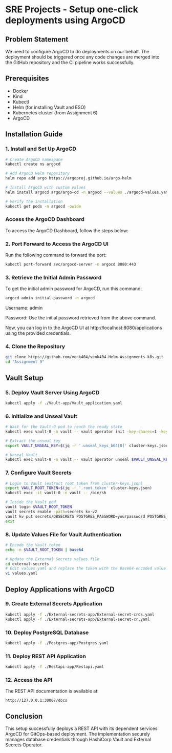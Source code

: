 # SRE Projects - Setup one-click deployments using ArgoCD

## Problem Statement
We need to configure ArgoCD to do deployments on our behalf. The deployment should be triggered once any code changes are merged into the GitHub repository and the CI pipeline works successfully.

## Prerequisites
- Docker
- Kind
- Kubectl
- Helm (for installing Vault and ESO)
- Kubernetes cluster (from Assignment 6)
- ArgoCD

## Installation Guide

### 1. Install and Set Up ArgoCD
```bash
# Create ArgoCD namespace
kubectl create ns argocd

# Add ArgoCD Helm repository
helm repo add argo https://argoproj.github.io/argo-helm

# Install ArgoCD with custom values
helm install argocd argo/argo-cd -n argocd --values ./argocd-values.yaml

# Verify the installation
kubectl get pods -n argocd -owide
```
### Access the ArgoCD Dashboard

To access the ArgoCD Dashboard, follow the steps below:

### 2. Port Forward to Access the ArgoCD UI
Run the following command to forward the port:

```bash
kubectl port-forward svc/argocd-server -n argocd 8080:443
```
### 3. Retrieve the Initial Admin Password
To get the initial admin password for ArgoCD, run this command:

```bash
argocd admin initial-password -n argocd
```
Username: admin

Password: Use the initial password retrieved from the above command.

Now, you can log in to the ArgoCD UI at http://localhost:8080/applications using the provided credentials.


### 4. Clone the Repository
```bash
git clone https://github.com/venk404/venk404-Helm-Assignments-k8s.git
cd "Assignment 9"
```

## Vault Setup

### 5. Deploy Vault Server Using ArgoCD
```bash
kubectl apply -f ./Vault-app/Vault_application.yaml
```

### 6. Initialize and Unseal Vault
```bash
# Wait for the Vault-0 pod to reach the ready state
kubectl exec vault-0 -n vault -- vault operator init -key-shares=1 -key-threshold=1 -format=json > cluster-keys.json

# Extract the unseal key
export VAULT_UNSEAL_KEY=$(jq -r '.unseal_keys_b64[0]' cluster-keys.json)

# Unseal Vault
kubectl exec vault-0 -n vault -- vault operator unseal $VAULT_UNSEAL_KEY
```

### 7. Configure Vault Secrets
```bash
# Login to Vault (extract root token from cluster-keys.json)
export VAULT_ROOT_TOKEN=$(jq -r '.root_token' cluster-keys.json)
kubectl exec -it vault-0 -n vault -- /bin/sh

# Inside the Vault pod
vault login $VAULT_ROOT_TOKEN
vault secrets enable -path=secrets kv-v2
vault kv put secrets/DBSECRETS POSTGRES_PASSWORD=yourpassword POSTGRES_DB=yourdb POSTGRES_USER=youruser
exit
```

### 8. Update Values File for Vault Authentication
```bash
# Encode the Vault token
echo -n $VAULT_ROOT_TOKEN | base64

# Update the External Secrets values file
cd external-secrets
# Edit values.yaml and replace the token with the Base64-encoded value
vi values.yaml
```

## Deploy Applications with ArgoCD

### 9. Create External Secrets Application
```bash
kubectl apply -f ./External-secrets-app/External-secret-crds.yaml
kubectl apply -f ./External-secrets-app/External-secret-cr.yaml
```

### 10. Deploy PostgreSQL Database
```bash
kubectl apply -f ./Postgres-app/Postgres.yaml
```

### 11. Deploy REST API Application
```bash
kubectl apply -f ./Restapi-app/Restapi.yaml
```

### 12. Access the API
The REST API documentation is available at:
```
http://127.0.0.1:30007/docs
```

## Conclusion
This setup successfully deploys a REST API with its dependent services ArgoCD for GitOps-based deployment. The implementation securely manages database credentials through HashiCorp Vault and External Secrets Operator.
